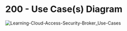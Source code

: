 # 200 - Use Case(s) Diagram

![Learning-Cloud-Access-Security-Broker_Use-Cases](https://github.com/vanHeemstraSystems/learning-cloud-access-security-broker/assets/1499433/4a4046c1-9a0b-4de5-8b8d-ed6a727611f6)
